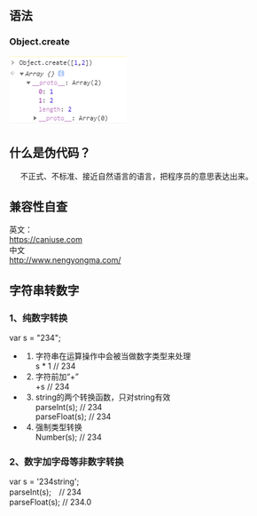 ## 语法  
### Object.create  
![Image Text](object-create.png)  

## 什么是伪代码？  
<span style="display: inline-block;width:20px;"></span>不正式、不标准、接近自然语言的语言，把程序员的意思表达出来。  

## 兼容性自查  
英文：  
https://caniuse.com  
中文  
http://www.nengyongma.com/  

## 字符串转数字  
### 1、纯数字转换  
var s = "234";  

+ 1. 字符串在运算操作中会被当做数字类型来处理  
s * 1 // 234  

+ 2. 字符前加“+”  
+s  // 234  

+ 3. string的两个转换函数，只对string有效  
parseInt(s); // 234  
parseFloat(s); // 234  

+ 4. 强制类型转换  
Number(s); // 234  

### 2、数字加字母等非数字转换  
var s = '234string';  
parseInt(s);　// 234  
parseFloat(s);  // 234.0  
